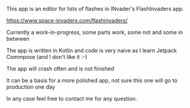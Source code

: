 This app is an editor for lists of flashes in INvader's FlashInvaders app. 

https://www.space-invaders.com/flashinvaders/

Currently a work-in-progress, some parts work, some not and some in betwwen

The app is written in Kotlin and code is very naive as I learn Jetpack Commpose
(and I don't like it :-)

The app will crash often and is not finished

It can be a basis for a more polished app, not sure this one will go to production one day

In any case feel free to contact me for any question. 
